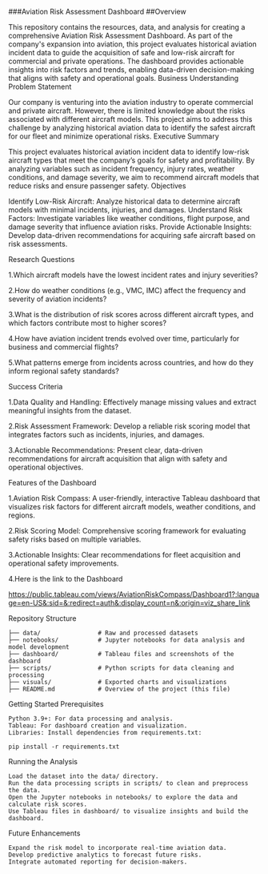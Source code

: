 ###Aviation Risk Assessment Dashboard
##Overview

This repository contains the resources, data, and analysis for creating a comprehensive Aviation Risk Assessment Dashboard. As part of the company's expansion into aviation, this project evaluates historical aviation incident data to guide the acquisition of safe and low-risk aircraft for commercial and private operations. The dashboard provides actionable insights into risk factors and trends, enabling data-driven decision-making that aligns with safety and operational goals.
Business Understanding
Problem Statement

Our company is venturing into the aviation industry to operate commercial and private aircraft. However, there is limited knowledge about the risks associated with different aircraft models. This project aims to address this challenge by analyzing historical aviation data to identify the safest aircraft for our fleet and minimize operational risks.
Executive Summary

This project evaluates historical aviation incident data to identify low-risk aircraft types that meet the company’s goals for safety and profitability. By analyzing variables such as incident frequency, injury rates, weather conditions, and damage severity, we aim to recommend aircraft models that reduce risks and ensure passenger safety.
Objectives

Identify Low-Risk Aircraft: Analyze historical data to determine aircraft models with minimal incidents, injuries, and damages.
Understand Risk Factors: Investigate variables like weather conditions, flight purpose, and damage severity that influence aviation risks.
Provide Actionable Insights: Develop data-driven recommendations for acquiring safe aircraft based on risk assessments.

Research Questions

1.Which aircraft models have the lowest incident rates and injury severities?

2.How do weather conditions (e.g., VMC, IMC) affect the frequency and severity of aviation incidents?

3.What is the distribution of risk scores across different aircraft types, and which factors contribute most to higher scores?

4.How have aviation incident trends evolved over time, particularly for business and commercial flights?

5.What patterns emerge from incidents across countries, and how do they inform regional safety standards?

Success Criteria

1.Data Quality and Handling: Effectively manage missing values and extract meaningful insights from the dataset.

2.Risk Assessment Framework: Develop a reliable risk scoring model that integrates factors such as incidents, injuries, and damages.

3.Actionable Recommendations: Present clear, data-driven recommendations for aircraft acquisition that align with safety and operational objectives.

Features of the Dashboard

1.Aviation Risk Compass: A user-friendly, interactive Tableau dashboard that visualizes risk factors for different aircraft models, weather conditions, and regions.

2.Risk Scoring Model: Comprehensive scoring framework for evaluating safety risks based on multiple variables.

3.Actionable Insights: Clear recommendations for fleet acquisition and operational safety improvements.

4.Here is the link to the Dashboard 

https://public.tableau.com/views/AviationRiskCompass/Dashboard1?:language=en-US&:sid=&:redirect=auth&:display_count=n&:origin=viz_share_link

Repository Structure

    ├── data/                # Raw and processed datasets
    ├── notebooks/           # Jupyter notebooks for data analysis and model development
    ├── dashboard/           # Tableau files and screenshots of the dashboard
    ├── scripts/             # Python scripts for data cleaning and processing
    ├── visuals/             # Exported charts and visualizations
    ├── README.md            # Overview of the project (this file)

Getting Started
Prerequisites

    Python 3.9+: For data processing and analysis.
    Tableau: For dashboard creation and visualization.
    Libraries: Install dependencies from requirements.txt:

    pip install -r requirements.txt

Running the Analysis

    Load the dataset into the data/ directory.
    Run the data processing scripts in scripts/ to clean and preprocess the data.
    Open the Jupyter notebooks in notebooks/ to explore the data and calculate risk scores.
    Use Tableau files in dashboard/ to visualize insights and build the dashboard.

Future Enhancements

    Expand the risk model to incorporate real-time aviation data.
    Develop predictive analytics to forecast future risks.
    Integrate automated reporting for decision-makers.
